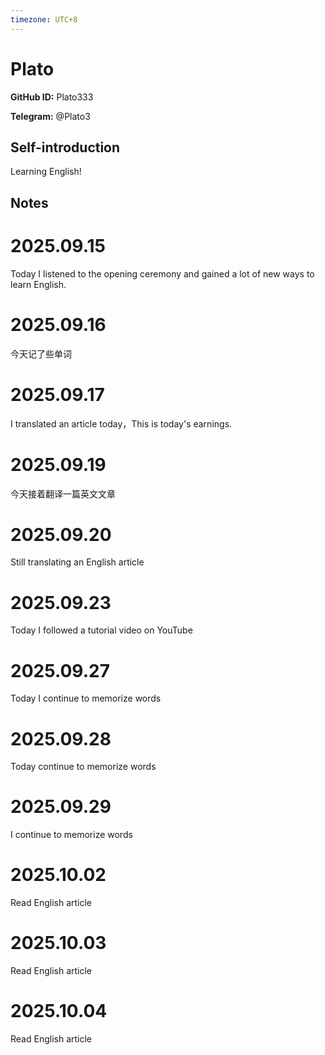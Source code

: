 ```yaml
---
timezone: UTC+8
---
```


# Plato

**GitHub ID:** Plato333

**Telegram:** @Plato3

## Self-introduction

Learning English!

## Notes
<!-- Content_START -->
# 2025.09.15
<!-- DAILY_CHECKIN_2025-09-15_START -->
Today I listened to the opening ceremony and gained a lot of new ways to learn English.
<!-- DAILY_CHECKIN_2025-09-15_END -->


# 2025.09.16
<!-- DAILY_CHECKIN_2025-09-16_START -->
今天记了些单词
<!-- DAILY_CHECKIN_2025-09-16_END -->


# 2025.09.17
<!-- DAILY_CHECKIN_2025-09-17_START -->
I translated an article today，This is today's earnings.
<!-- DAILY_CHECKIN_2025-09-17_END -->


# 2025.09.19
<!-- DAILY_CHECKIN_2025-09-19_START -->
今天接着翻译一篇英文文章
<!-- DAILY_CHECKIN_2025-09-19_END -->


# 2025.09.20
<!-- DAILY_CHECKIN_2025-09-20_START -->
Still translating an English article
<!-- DAILY_CHECKIN_2025-09-20_END -->


# 2025.09.23
<!-- DAILY_CHECKIN_2025-09-23_START -->
Today I followed a tutorial video on YouTube
<!-- DAILY_CHECKIN_2025-09-23_END -->


# 2025.09.27
<!-- DAILY_CHECKIN_2025-09-27_START -->
Today I continue to memorize words
<!-- DAILY_CHECKIN_2025-09-27_END -->


# 2025.09.28
<!-- DAILY_CHECKIN_2025-09-28_START -->
Today continue to memorize words
<!-- DAILY_CHECKIN_2025-09-28_END -->


# 2025.09.29
<!-- DAILY_CHECKIN_2025-09-29_START -->
I continue to memorize words
<!-- DAILY_CHECKIN_2025-09-29_END -->


# 2025.10.02
<!-- DAILY_CHECKIN_2025-10-02_START -->
Read English article
<!-- DAILY_CHECKIN_2025-10-02_END -->


# 2025.10.03
<!-- DAILY_CHECKIN_2025-10-03_START -->
Read English article
<!-- DAILY_CHECKIN_2025-10-03_END -->


# 2025.10.04
<!-- DAILY_CHECKIN_2025-10-04_START -->
Read English article
<!-- DAILY_CHECKIN_2025-10-04_END -->
<!-- Content_END -->
